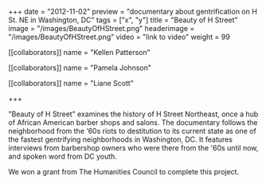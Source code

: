 +++
date = "2012-11-02"
preview = "documentary about gentrification on H St. NE in Washington, DC"
tags = ["x", "y"]
title = "Beauty of H Street"
image = "/images/BeautyOfHStreet.png"
headerimage = "/images/BeautyOfHStreet.png"
video = "link to video"
weight = 99

[[collaborators]]
name = "Kellen Patterson"

[[collaborators]]
name = "Pamela Johnson"

[[collaborators]]
name = "Liane Scott"

+++

"Beauty of H Street" examines the history of H Street Northeast, once a hub of African American barber shops and salons. The documentary follows the neighborhood from the ‘60s riots to destitution to its current state as one of the fastest gentrifying neighborhoods in Washington, DC. It features interviews from barbershop owners who were there from the '60s until now, and spoken word from DC youth. 

We won a grant from The Humanities Council to complete this project.
